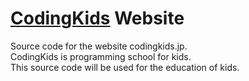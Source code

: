 # [CodingKids](http://codingkids.jp) Website

Source code for the website codingkids.jp.  
CodingKids is programming school for kids.  
This source code will be used for the education of kids.
